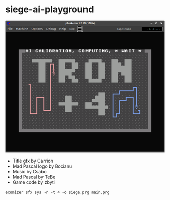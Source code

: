 # siege-ai-playground

![](main.png)

* Title gfx by Carrion
* Mad Pascal logo by Bocianu
* Music by Csabo
* Mad Pascal by TeBe
* Game code by zbyti

`exomizer sfx sys -n -t 4 -o siege.prg main.prg`